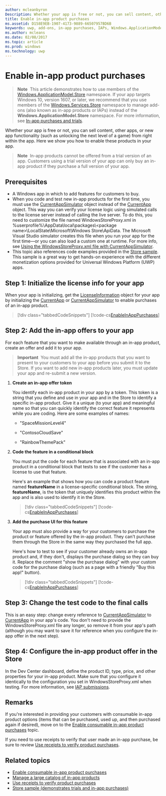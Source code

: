 ---author: mcleanbyronDescription: Whether your app is free or not, you can sell content, other apps, or new app functionality (such as unlocking the next level of a game) from right within the app. Here we show you how to enable these products in your app.title: Enable in-app product purchasesms.assetid: D158E9EB-1907-4173-9889-66507957BD6Bkeywords: uwp, add-ons, in-app purchases, IAPs, Windows.ApplicationModel.Storems.author: mcleansms.date: 02/08/2017ms.topic: articlems.prod: windowsms.technology: uwp---# Enable in-app product purchases>**Note**&nbsp;&nbsp;This article demonstrates how to use members of the [Windows.ApplicationModel.Store](https://msdn.microsoft.com/library/windows/apps/windows.applicationmodel.store.aspx) namespace. If your app targets Windows 10, version 1607, or later, we recommend that you use members of the [Windows.Services.Store](https://msdn.microsoft.com/library/windows/apps/windows.services.store.aspx) namespace to manage add-ons (also known as in-app products or IAPs) instead of the **Windows.ApplicationModel.Store** namespace. For more information, see [In-app purchases and trials](in-app-purchases-and-trials.md).Whether your app is free or not, you can sell content, other apps, or new app functionality (such as unlocking the next level of a game) from right within the app. Here we show you how to enable these products in your app.> **Note**&nbsp;&nbsp;In-app products cannot be offered from a trial version of an app. Customers using a trial version of your app can only buy an in-app product if they purchase a full version of your app.## Prerequisites-   A Windows app in which to add features for customers to buy.-   When you code and test new in-app products for the first time, you must use the [CurrentAppSimulator](https://msdn.microsoft.com/library/windows/apps/hh779766) object instead of the [CurrentApp](https://msdn.microsoft.com/library/windows/apps/hh779765) object. This way you can verify your license logic using simulated calls to the license server instead of calling the live server. To do this, you need to customize the file named WindowsStoreProxy.xml in %userprofile%\\AppData\\local\\packages\\&lt;package name&gt;\\LocalState\\Microsoft\\Windows Store\\ApiData. The Microsoft Visual Studio simulator creates this file when you run your app for the first time—or you can also load a custom one at runtime. For more info, see [Using the WindowsStoreProxy.xml file with CurrentAppSimulator](in-app-purchases-and-trials-using-the-windows-applicationmodel-store-namespace.md#proxy).-   This topic also references code examples provided in the [Store sample](https://github.com/Microsoft/Windows-universal-samples/tree/win10-1507/Samples/Store). This sample is a great way to get hands-on experience with the different monetization options provided for Universal Windows Platform (UWP) apps.## Step 1: Initialize the license info for your appWhen your app is initializing, get the [LicenseInformation](https://msdn.microsoft.com/library/windows/apps/br225157) object for your app by initializing the [CurrentApp](https://msdn.microsoft.com/library/windows/apps/hh779765) or [CurrentAppSimulator](https://msdn.microsoft.com/library/windows/apps/hh779766) to enable purchases of an in-app product.> [!div class="tabbedCodeSnippets"][!code-cs[EnableInAppPurchases](./code/InAppPurchasesAndLicenses/cs/EnableInAppPurchases.cs#InitializeLicenseTest)]## Step 2: Add the in-app offers to your appFor each feature that you want to make available through an in-app product, create an offer and add it to your app.> **Important**&nbsp;&nbsp;You must add all the in-app products that you want to present to your customers to your app before you submit it to the Store. If you want to add new in-app products later, you must update your app and re-submit a new version.1.  **Create an in-app offer token**    You identify each in-app product in your app by a token. This token is a string that you define and use in your app and in the Store to identify a specific in-app product. Give it a unique (to your app) and meaningful name so that you can quickly identify the correct feature it represents while you are coding. Here are some examples of names:    -   "SpaceMissionLevel4"    -   "ContosoCloudSave"    -   "RainbowThemePack"2.  **Code the feature in a conditional block**    You must put the code for each feature that is associated with an in-app product in a conditional block that tests to see if the customer has a license to use that feature.    Here's an example that shows how you can code a product feature named **featureName** in a license-specific conditional block. The string, **featureName**, is the token that uniquely identifies this product within the app and is also used to identify it in the Store.    > [!div class="tabbedCodeSnippets"]    [!code-cs[EnableInAppPurchases](./code/InAppPurchasesAndLicenses/cs/EnableInAppPurchases.cs#CodeFeature)]3.  **Add the purchase UI for this feature**    Your app must also provide a way for your customers to purchase the product or feature offered by the in-app product. They can't purchase them through the Store in the same way they purchased the full app.    Here's how to test to see if your customer already owns an in-app product and, if they don't, displays the purchase dialog so they can buy it. Replace the comment "show the purchase dialog" with your custom code for the purchase dialog (such as a page with a friendly "Buy this app!" button).    > [!div class="tabbedCodeSnippets"]    [!code-cs[EnableInAppPurchases](./code/InAppPurchasesAndLicenses/cs/EnableInAppPurchases.cs#BuyFeature)]## Step 3: Change the test code to the final callsThis is an easy step: change every reference to [CurrentAppSimulator](https://msdn.microsoft.com/library/windows/apps/hh779766) to [CurrentApp](https://msdn.microsoft.com/library/windows/apps/hh779765) in your app's code. You don't need to provide the WindowsStoreProxy.xml file any longer, so remove it from your app's path (although you may want to save it for reference when you configure the in-app offer in the next step).## Step 4: Configure the in-app product offer in the StoreIn the Dev Center dashboard, define the product ID, type, price, and other properties for your in-app product. Make sure that you configure it identically to the configuration you set in WindowsStoreProxy.xml when testing. For more information, see [IAP submissions](https://msdn.microsoft.com/library/windows/apps/mt148551).## RemarksIf you're interested in providing your customers with consumable in-app product options (items that can be purchased, used up, and then purchased again if desired), move on to the [Enable consumable in-app product purchases](enable-consumable-in-app-product-purchases.md) topic.If you need to use receipts to verify that user made an in-app purchase, be sure to review [Use receipts to verify product purchases](use-receipts-to-verify-product-purchases.md).## Related topics* [Enable consumable in-app product purchases](enable-consumable-in-app-product-purchases.md)* [Manage a large catalog of in-app products](manage-a-large-catalog-of-in-app-products.md)* [Use receipts to verify product purchases](use-receipts-to-verify-product-purchases.md)* [Store sample (demonstrates trials and in-app purchases)](https://github.com/Microsoft/Windows-universal-samples/tree/win10-1507/Samples/Store)